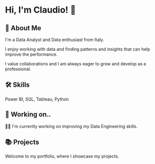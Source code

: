 
# Hi, I'm Claudio! 👋


## 🚀 About Me
I'm a Data Analyst and Data enthusiast from Italy. 

I enjoy working with data and finding patterns and insights that can help improve the performance. 

I value collaborations and I am always eager to grow and develop as a professional.



## 🛠 Skills
Power BI, SQL, Tableau, Python



## 🧰 Working on..
👩‍💻 I'm currently working on improving my Data Engineering skills. 



## 📚 Projects
Welcome to my portfolio, where I showcase my projects.
